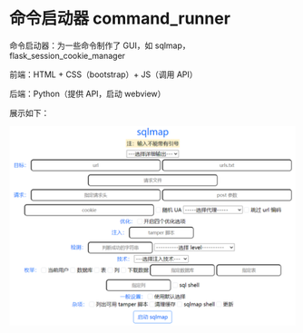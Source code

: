 # 命令启动器 command_runner
命令启动器：为一些命令制作了 GUI，如 sqlmap，flask_session_cookie_manager

前端：HTML + CSS（bootstrap）+ JS（调用 API）

后端：Python（提供 API，启动 webview）

展示如下：

<img src="./static/GUI.png">
